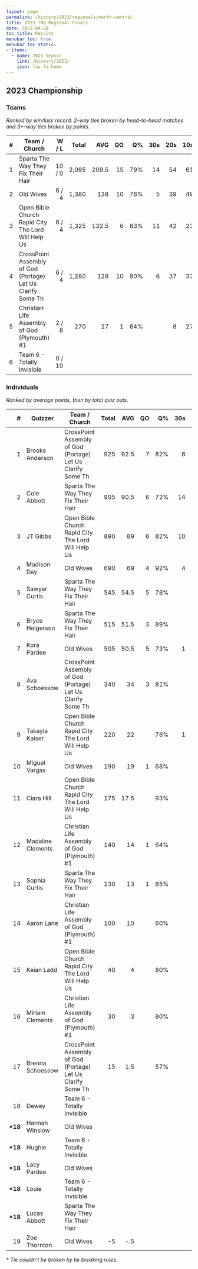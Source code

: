```yaml
---
layout: page
permalink: /history/2023/regionals/north-central
title: 2023 TBQ Regional Finals
date: 2023-04-28
toc_title: Results
menubar_toc: true
menubar_toc_static:
- items:
  - name: 2023 Season
    link: /history/2023/
    icon: fas fa-home
---
```


## 2023 Championship
### Teams

*Ranked by win/loss record. 2-way ties broken by head-to-head matches and 3+-way ties broken by points.*

| # | Team / Church | W / L | Total | AVG | QO | Q% | 30s | 20s | 10s |
|--:|---|--:|--:|--:|--:|--:|--:|--:|--:|
| 1 | Sparta The Way They Fix Their Hair | 10 / 0 | 2,095 | 209.5 | 15 | 79% | 14 | 54 | 61 |
| 2 | Old Wives | 6 / 4 | 1,380 | 138 | 10 | 76% | 5 | 39 | 49 |
| 3 | Open Bible Church Rapid City The Lord Will Help Us | 6 / 4 | 1,325 | 132.5 | 6 | 83% | 11 | 42 | 23 |
| 4 | CrossPoint Assembly of God (Portage) Let Us Clarify Some Th | 6 / 4 | 1,280 | 128 | 10 | 80% | 6 | 37 | 33 |
| 5 | Christian Life Assembly of God (Plymouth) #1 | 2 / 8 | 270 | 27 | 1 | 64% |  | 8 | 27 |
| 6 | Team 6 - Totally Invisible | 0 / 10 |  |  |  |  |  |  |  |

### Individuals

*Ranked by average points, then by total quiz outs.*

| # | Quizzer | Team / Church | Total | AVG | QO | Q% | 30s | 20s | 10s |
|--:|---|---|--:|--:|--:|--:|--:|--:|--:|
| 1 | Brooks Anderson | CrossPoint Assembly of God (Portage) Let Us Clarify Some Th | 925 | 92.5 | 7 | 82% | 6 | 31 | 9 |
| 2 | Cole Abbott | Sparta The Way They Fix Their Hair | 905 | 90.5 | 6 | 72% | 14 | 28 | 2 |
| 3 | JT Gibbs | Open Bible Church Rapid City The Lord Will Help Us | 890 | 89 | 6 | 82% | 10 | 28 | 3 |
| 4 | Madison Day | Old Wives | 690 | 69 | 4 | 92% | 4 | 23 | 6 |
| 5 | Sawyer Curtis | Sparta The Way They Fix Their Hair | 545 | 54.5 | 5 | 78% |  | 16 | 19 |
| 6 | Bryce Helgerson | Sparta The Way They Fix Their Hair | 515 | 51.5 | 3 | 89% |  | 9 | 30 |
| 7 | Kora Pardee | Old Wives | 505 | 50.5 | 5 | 73% | 1 | 14 | 22 |
| 8 | Ava Schoessow | CrossPoint Assembly of God (Portage) Let Us Clarify Some Th | 340 | 34 | 3 | 81% |  | 6 | 20 |
| 9 | Takayla Kaiser | Open Bible Church Rapid City The Lord Will Help Us | 220 | 22 |  | 78% | 1 | 8 | 9 |
| 10 | Miguel Vargas | Old Wives | 190 | 19 | 1 | 68% |  | 2 | 21 |
| 11 | Ciara Hill | Open Bible Church Rapid City The Lord Will Help Us | 175 | 17.5 |  | 93% |  | 5 | 8 |
| 12 | Madaline Clements | Christian Life Assembly of God (Plymouth) #1 | 140 | 14 | 1 | 64% |  | 4 | 12 |
| 13 | Sophia Curtis | Sparta The Way They Fix Their Hair | 130 | 13 | 1 | 85% |  | 1 | 10 |
| 14 | Aaron Lane | Christian Life Assembly of God (Plymouth) #1 | 100 | 10 |  | 60% |  | 4 | 11 |
| 15 | Keian Ladd | Open Bible Church Rapid City The Lord Will Help Us | 40 | 4 |  | 80% |  | 1 | 3 |
| 16 | Miriam Clements | Christian Life Assembly of God (Plymouth) #1 | 30 | 3 |  | 80% |  |  | 4 |
| 17 | Brenna Schoessow | CrossPoint Assembly of God (Portage) Let Us Clarify Some Th | 15 | 1.5 |  | 57% |  |  | 4 |
| 18 | Dewey | Team 6 - Totally Invisible |  |  |  |  |  |  |  |
| **\*18** | Hannah Winslow | Old Wives |  |  |  |  |  |  |  |
| **\*18** | Hughie | Team 6 - Totally Invisible |  |  |  |  |  |  |  |
| **\*18** | Lacy Pardee | Old Wives |  |  |  |  |  |  |  |
| **\*18** | Louie | Team 6 - Totally Invisible |  |  |  |  |  |  |  |
| **\*18** | Lucas Abbott | Sparta The Way They Fix Their Hair |  |  |  |  |  |  |  |
| 19 | Zoe Thornton | Old Wives | -5 | -.5 |  |  |  |  |  |

*\* Tie couldn't be broken by tie breaking rules.*


